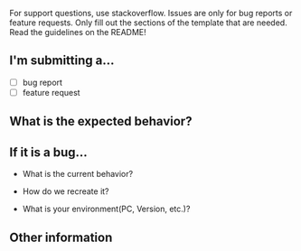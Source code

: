 For support questions, use stackoverflow. Issues are only for bug reports or feature requests. Only fill out the sections of the template that are needed. Read the guidelines on the README!

## I'm submitting a...
- [ ] bug report
- [ ] feature request

## What is the expected behavior?


## If it is a bug...
- What is the current behavior?



- How do we recreate it?



- What is your environment(PC, Version, etc.)?


## Other information
